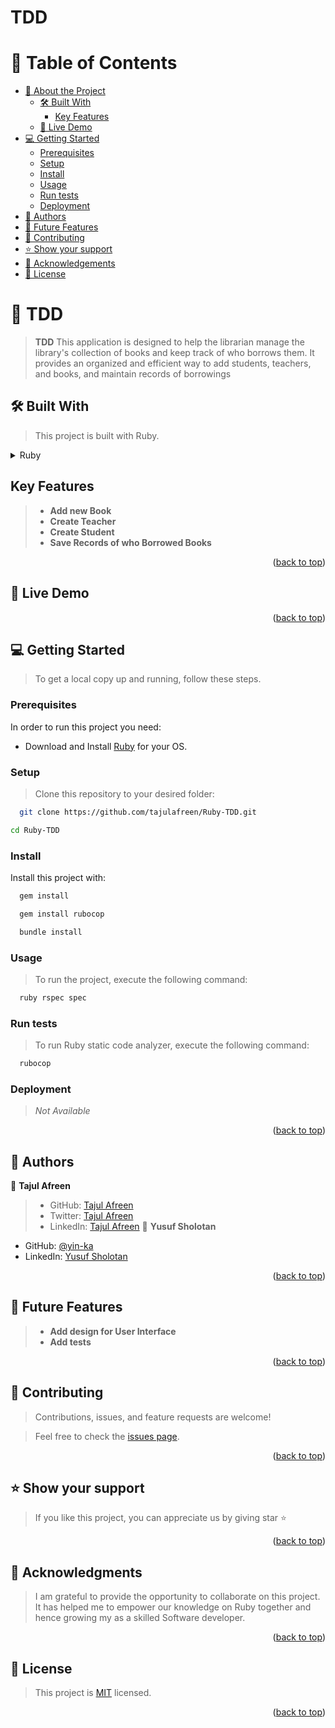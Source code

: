 # TDD
# 📗 Table of Contents
- [📖 About the Project](#about-project)
  - [🛠 Built With](#built-with)
    - [Key Features](#key-features)
  - [🚀 Live Demo](#live-demo)
- [💻 Getting Started](#getting-started)
  - [Prerequisites](#prerequisites)
  - [Setup](#setup)
  - [Install](#install)
  - [Usage](#usage)
  - [Run tests](#run-tests)
  - [Deployment](#deployment)
- [👥 Authors](#authors)
- [🔭 Future Features](#future-features)
- [🤝 Contributing](#contributing)
- [⭐️ Show your support](#support)
- [🙏 Acknowledgements](#acknowledgements)
- [📝 License](#license)
# 📖 TDD <a name="about-project"></a>
> **TDD** This application is designed to help the librarian manage the library's collection of books and keep track of who borrows them. It provides an organized and efficient way to add students, teachers, and books, and maintain records of borrowings
## 🛠 Built With <a name="built-with"></a>
> This project is built with Ruby.
<details>
  <summary>Ruby</summary>
  <ul>
    <li><a href="https://www.ruby-lang.org/en/">Ruby - A Programmer's Best Friend</a></li>
  </ul>
</details>

## Key Features <a name="key-features"></a>
> - **Add new Book**
> - **Create Teacher**
> - **Create Student**
> - **Save Records of who Borrowed Books**
<p align="right">(<a href="#readme-top">back to top</a>)</p>

## 🚀 Live Demo <a name="live-demo"></a>

<p align="right">(<a href="#readme-top">back to top</a>)</p>

## 💻 Getting Started <a name="getting-started"></a>
> To get a local copy up and running, follow these steps.
### Prerequisites
In order to run this project you need:
- Download and Install [Ruby](https://www.ruby-lang.org/en/downloads/) for your OS.
### Setup
> Clone this repository to your desired folder:
```sh
  git clone https://github.com/tajulafreen/Ruby-TDD.git
```
```sh
cd Ruby-TDD
```
### Install
Install this project with:
```sh
  gem install
```
```sh
  gem install rubocop
```
```sh
  bundle install
```
### Usage
> To run the project, execute the following command:
```sh
  ruby rspec spec
```

### Run tests
> To run Ruby static code analyzer, execute the following command:
```sh
  rubocop
```
### Deployment
> _Not Available_
<p align="right">(<a href="#readme-top">back to top</a>)</p>

## 👥 Authors <a name="authors"></a>
👤 **Tajul Afreen**
> - GitHub: [Tajul Afreen](https://github.com/tajulafreen)
> - Twitter: [Tajul Afreen](https://twitter.com/tajul-afreen)
> - LinkedIn: [Tajul Afreen](https://www.linkedin.com/in/tajulafreen)
👤 **Yusuf Sholotan**

- GitHub: [@yin-ka](https://github.com/yin-ka)
- LinkedIn: [Yusuf Sholotan](https://www.linkedin.com/in/yusuf-sholotan/)

<p align="right">(<a href="#readme-top">back to top</a>)</p>

## 🔭 Future Features <a name="future-features"></a>
> - **Add design for User Interface**
> - **Add tests**
<p align="right">(<a href="#readme-top">back to top</a>)</p>

## 🤝 Contributing <a name="contributing"></a>
> Contributions, issues, and feature requests are welcome!
> <br>

> Feel free to check the [issues page](https://github.com/tajulafreen/Ruby-TDD/issues).
<p align="right">(<a href="#readme-top">back to top</a>)</p>

## ⭐️ Show your support <a name="support"></a>
> If you like this project, you can appreciate us by giving star ⭐
<p align="right">(<a href="#readme-top">back to top</a>)</p>

## 🙏 Acknowledgments <a name="acknowledgements"></a>
> I am grateful to provide the opportunity to collaborate on this project. It has helped me to empower our knowledge on Ruby together and hence growing my as a skilled Software developer.
<p align="right">(<a href="#readme-top">back to top</a>)</p>

## 📝 License <a name="license"></a>
> This project is [MIT](LICENSE) licensed.
<p align="right">(<a href="#readme-top">back to top</a>)</p>